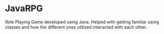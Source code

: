 # JavaRPG
Role Playing Game developed using Java. Helped with getting familiar using classes and how the different ones utilized interacted with each other.
